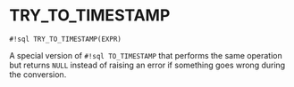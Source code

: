 # TRY_TO_TIMESTAMP


`#!sql TRY_TO_TIMESTAMP(EXPR)`

A special version of `#!sql TO_TIMESTAMP` that performs
the same operation but returns `NULL` instead of raising an error if
something goes wrong during the conversion.

